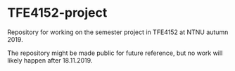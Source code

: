 # TFE4152-project
Repository for working on the semester project in TFE4152 at NTNU autumn 2019.

The repository might be made public for future reference, but no work will likely happen after 18.11.2019.
